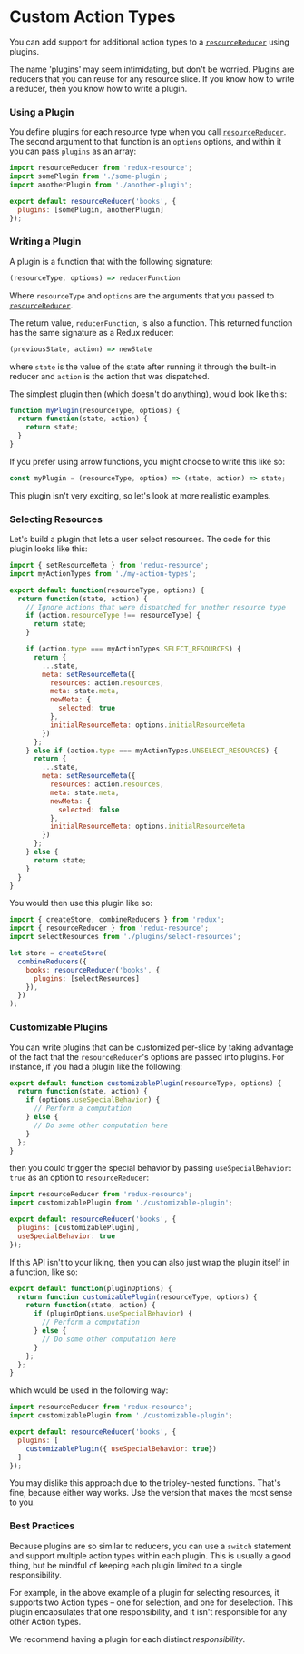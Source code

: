# Custom Action Types

You can add support for additional action types to a
[`resourceReducer`](../api-reference/resource-reducer.md)
using plugins.

The name 'plugins' may seem intimidating, but don't be worried. Plugins are reducers
that you can reuse for any resource slice. If you know how to write a reducer,
then you know how to write a plugin.

### Using a Plugin

You define plugins for each resource type when you call
[`resourceReducer`](../api-reference/resource-reducer.md). The second
argument to that function is an `options` options, and within it you can pass
`plugins` as an array:

```js
import resourceReducer from 'redux-resource';
import somePlugin from './some-plugin';
import anotherPlugin from './another-plugin';

export default resourceReducer('books', {
  plugins: [somePlugin, anotherPlugin]
});
```

### Writing a Plugin

A plugin is a function that with the following signature:

```js
(resourceType, options) => reducerFunction
```

Where `resourceType` and `options` are the arguments that you passed to
[`resourceReducer`](../api-reference/resource-reducer.md).

The return value, `reducerFunction`, is also a function. This returned function
has the same signature as a Redux reducer:

```js
(previousState, action) => newState
```

where `state` is the value of the state after running it through the built-in
reducer and `action` is the action that was dispatched.

The simplest plugin then (which doesn't do anything), would look like this:

```js
function myPlugin(resourceType, options) {
  return function(state, action) {
    return state;
  }
}
```

If you prefer using arrow functions, you might choose to write this like so:

```js
const myPlugin = (resourceType, option) => (state, action) => state;
```

This plugin isn't very exciting, so let's look at more realistic examples.

### Selecting Resources

Let's build a plugin that lets a user select resources. The code
for this plugin looks like this:

```js
import { setResourceMeta } from 'redux-resource';
import myActionTypes from './my-action-types';

export default function(resourceType, options) {
  return function(state, action) {
    // Ignore actions that were dispatched for another resource type
    if (action.resourceType !== resourceType) {
      return state;
    }

    if (action.type === myActionTypes.SELECT_RESOURCES) {
      return {
        ...state,
        meta: setResourceMeta({
          resources: action.resources,
          meta: state.meta,
          newMeta: {
            selected: true
          },
          initialResourceMeta: options.initialResourceMeta
        })
      };
    } else if (action.type === myActionTypes.UNSELECT_RESOURCES) {
      return {
        ...state,
        meta: setResourceMeta({
          resources: action.resources,
          meta: state.meta,
          newMeta: {
            selected: false
          },
          initialResourceMeta: options.initialResourceMeta
        })
      };
    } else {
      return state;
    }
  }
}
```

You would then use this plugin like so:

```js
import { createStore, combineReducers } from 'redux';
import { resourceReducer } from 'redux-resource';
import selectResources from './plugins/select-resources';

let store = createStore(
  combineReducers({
    books: resourceReducer('books', {
      plugins: [selectResources]
    }),
  })
);
```

### Customizable Plugins

You can write plugins that can be customized per-slice by taking advantage of
the fact that the `resourceReducer`'s options are passed into plugins. For
instance, if you had a plugin like the following:

```js
export default function customizablePlugin(resourceType, options) {
  return function(state, action) {
    if (options.useSpecialBehavior) {
      // Perform a computation
    } else {
      // Do some other computation here
    }
  };
}
```

then you could trigger the special behavior by passing
`useSpecialBehavior: true` as an option to `resourceReducer`:

```js
import resourceReducer from 'redux-resource';
import customizablePlugin from './customizable-plugin';

export default resourceReducer('books', {
  plugins: [customizablePlugin],
  useSpecialBehavior: true
});
```

If this API isn't to your liking, then you can also just wrap the plugin itself
in a function, like so:

```js
export default function(pluginOptions) {
  return function customizablePlugin(resourceType, options) {
    return function(state, action) {
      if (pluginOptions.useSpecialBehavior) {
        // Perform a computation
      } else {
        // Do some other computation here
      }
    };
  };
}
```

which would be used in the following way:

```js
import resourceReducer from 'redux-resource';
import customizablePlugin from './customizable-plugin';

export default resourceReducer('books', {
  plugins: [
    customizablePlugin({ useSpecialBehavior: true})
  ]
});
```

You may dislike this approach due to the tripley-nested functions. That's fine,
because either way works. Use the version that makes the most sense to you.

### Best Practices

Because plugins are so similar to reducers, you can use a `switch` statement
and support multiple action types within each plugin. This is usually a
good thing, but be mindful of keeping each plugin limited to a single
responsibility.

For example, in the above example of a plugin for selecting resources, it
supports two Action types – one for selection, and one for deselection. This
plugin encapsulates that one responsibility, and it isn't responsible for any
other Action types.

We recommend having a plugin for each distinct _responsibility_.
